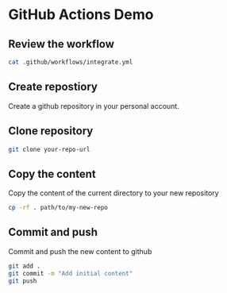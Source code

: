 # GitHub Actions Demo
## Review the workflow 
```bash
cat .github/workflows/integrate.yml
```

## Create repostiory
Create a github repository in your personal account.

## Clone repository
```bash
git clone your-repo-url
```

## Copy the content
Copy the content of the current directory to your new repository
```bash
cp -rf . path/to/my-new-repo
```

## Commit and push
Commit and push the new content to github
```bash
git add .
git commit -m "Add initial content"
git push
```
